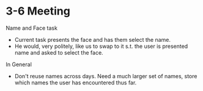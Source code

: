 # 3-6 Meeting

Name and Face task

- Current task presents the face and has them select the name.
- He would, very politely, like us to swap to it s.t. the user is presented name and asked to select the face.

In General

- Don't reuse names across days. Need a much larger set of names, store which names the user has encountered thus far.
